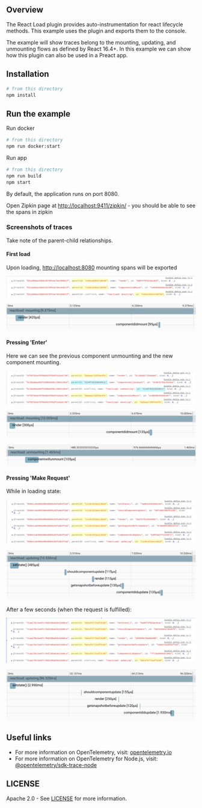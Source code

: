 ## Overview

The React Load plugin provides auto-instrumentation for react lifecycle methods.
This example uses the plugin and exports them to the console.

The example will show traces belong to the mounting, updating, and unmounting flows as defined by React 16.4+. In this example we can show how this plugin can also be used in a Preact app.

## Installation

```sh
# from this directory
npm install
```

## Run the example

Run docker

```sh
# from this directory
npm run docker:start
```

Run app

```sh
# from this directory
npm run build
npm start
```

By default, the application runs on port 8080.

Open Zipkin page at <http://localhost:9411/zipkin/> - you should be able to see the spans in zipkin

### Screenshots of traces

Take note of the parent-child relationships.

#### First load

Upon loading, <http://localhost:8080> mounting spans will be exported
<p align="center"><img src="./images/mounting.png?raw=true"/></p>
<p align="center"><img src="./images/zipkin-mounting.png?raw=true"/></p>

#### Pressing 'Enter'

Here we can see the previous component unmounting and the new component mounting.
<p align="center"><img src="./images/redirect.png?raw=true"/></p>
<p align="center"><img src="./images/zipkin-redirect.png?raw=true"/></p>
<p align="center"><img src="./images/zipkin-redirect2.png?raw=true"/></p>

#### Pressing 'Make Request'

While in loading state:
<p align="center"><img src="./images/updating.png?raw=true"/></p>
<p align="center"><img src="./images/zipkin-updating.png?raw=true"/></p>

After a few seconds (when the request is fulfilled):
<p align="center"><img src="./images/updating2.png?raw=true"/></p>
<p align="center"><img src="./images/zipkin-updating2.png?raw=true"/></p>

## Useful links

- For more information on OpenTelemetry, visit: [opentelemetry.io][otel]
- For more information on OpenTelemetry for Node.js, visit: [@opentelemetry/sdk-trace-node][otel-node]

## LICENSE

Apache 2.0 - See [LICENSE][license-url] for more information.

[license-url]: https://github.com/open-telemetry/opentelemetry-js-contrib/blob/main/LICENSE
[otel]: https://opentelemetry.io/
[otel-node]: https://github.com/open-telemetry/opentelemetry-js/tree/main/packages/opentelemetry-sdk-trace-node

